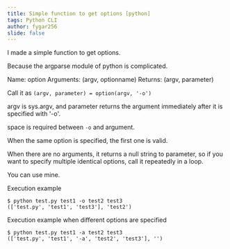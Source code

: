 ```yaml
---
title: Simple function to get options [python]
tags: Python CLI
author: fygar256
slide: false
---
```


I made a simple function to get options.

Because the argparse module of python is complicated.

Name: option
Arguments: (argv, optionname)
Returns: (argv, parameter)

Call it as `(argv, parameter) = option(argv, '-o')`

argv is sys.argv, and parameter returns the argument immediately after it is specified with '-o'.

space is required between `-o` and argument.

When the same option is specified, the first one is valid.

When there are no arguments, it returns a null string to parameter, so if you want to specify multiple identical options, call it repeatedly in a loop.

You can use mine.

Execution example

```
$ python test.py test1 -o test2 test3
(['test.py', 'test1', 'test3'], 'test2')
```

Execution example when different options are specified

```
$ python test.py test1 -a test2 test3
(['test.py', 'test1', '-a', 'test2', 'test3'], '')
```
